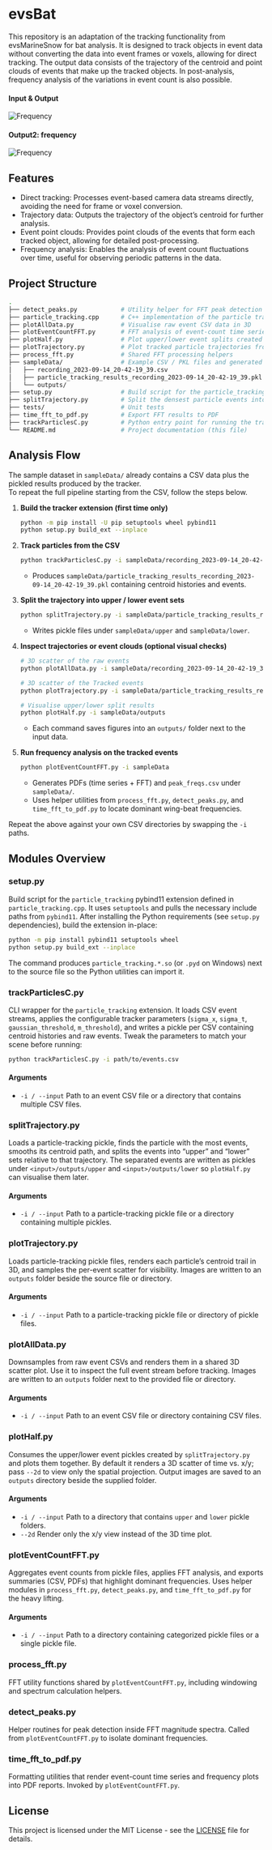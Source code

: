 # evsBat
This repository is an adaptation of the tracking functionality from evsMarineSnow for bat analysis.
It is designed to track objects in event data without converting the data into event frames or voxels, allowing for direct tracking.
The output data consists of the trajectory of the centroid and point clouds of events that make up the tracked objects. 
In post-analysis, frequency analysis of the variations in event count is also possible.

#### Input & Output
![Frequency](sampleData/outputs/inputAndOutput.png)

#### Output2: frequency
![Frequency](sampleData/outputs/fftAnalysis.png)


## Features
- Direct tracking: Processes event-based camera data streams directly, avoiding the need for frame or voxel conversion.
- Trajectory data: Outputs the trajectory of the object’s centroid for further analysis.
- Event point clouds: Provides point clouds of the events that form each tracked object, allowing for detailed post-processing.
- Frequency analysis: Enables the analysis of event count fluctuations over time, useful for observing periodic patterns in the data.

## Project Structure
```bash
.
├── detect_peaks.py            # Utility helper for FFT peak detection
├── particle_tracking.cpp      # C++ implementation of the particle tracker (pybind11 extension)
├── plotAllData.py             # Visualise raw event CSV data in 3D
├── plotEventCountFFT.py       # FFT analysis of event-count time series
├── plotHalf.py                # Plot upper/lower event splits created by splitTrajectory.py
├── plotTrajectory.py          # Plot tracked particle trajectories from pickle files
├── process_fft.py             # Shared FFT processing helpers
├── sampleData/                # Example CSV / PKL files and generated assets
│   ├── recording_2023-09-14_20-42-19_39.csv
│   ├── particle_tracking_results_recording_2023-09-14_20-42-19_39.pkl
│   └── outputs/
├── setup.py                   # Build script for the particle_tracking extension
├── splitTrajectory.py         # Split the densest particle events into upper/lower sets
├── tests/                     # Unit tests
├── time_fft_to_pdf.py         # Export FFT results to PDF
├── trackParticlesC.py         # Python entry point for running the tracker
└── README.md                  # Project documentation (this file)
```

## Analysis Flow

The sample dataset in `sampleData/` already contains a CSV data plus the pickled results produced by the tracker.  
To repeat the full pipeline starting from the CSV, follow the steps below.

1. **Build the tracker extension (first time only)**
   ```bash
   python -m pip install -U pip setuptools wheel pybind11
   python setup.py build_ext --inplace
   ```

2. **Track particles from the CSV**
   ```bash
   python trackParticlesC.py -i sampleData/recording_2023-09-14_20-42-19_39.csv
   ```
   - Produces `sampleData/particle_tracking_results_recording_2023-09-14_20-42-19_39.pkl` containing centroid histories and events.

3. **Split the trajectory into upper / lower event sets**
   ```bash
   python splitTrajectory.py -i sampleData/particle_tracking_results_recording_2023-09-14_20-42-19_39.pkl
   ```
   - Writes pickle files under `sampleData/upper` and `sampleData/lower`.

4. **Inspect trajectories or event clouds (optional visual checks)**
   ```bash
   # 3D scatter of the raw events
   python plotAllData.py -i sampleData/recording_2023-09-14_20-42-19_39.csv

   # 3D scatter of the Tracked events
   python plotTrajectory.py -i sampleData/particle_tracking_results_recording_2023-09-14_20-42-19_39.pkl

   # Visualise upper/lower split results
   python plotHalf.py -i sampleData/outputs
   ```
   - Each command saves figures into an `outputs/` folder next to the input data.

5. **Run frequency analysis on the tracked events**
   ```bash
   python plotEventCountFFT.py -i sampleData
   ```
   - Generates PDFs (time series + FFT) and `peak_freqs.csv` under `sampleData/`.
   - Uses helper utilities from `process_fft.py`, `detect_peaks.py`, and `time_fft_to_pdf.py` to locate dominant wing-beat frequencies.

Repeat the above against your own CSV directories by swapping the `-i` paths.

## Modules Overview
### setup.py
Build script for the `particle_tracking` pybind11 extension defined in `particle_tracking.cpp`. It uses `setuptools` and pulls the necessary include paths from `pybind11`. After installing the Python requirements (see `setup.py` dependencies), build the extension in-place:

```bash
python -m pip install pybind11 setuptools wheel
python setup.py build_ext --inplace
```

The command produces `particle_tracking.*.so` (or `.pyd` on Windows) next to the source file so the Python utilities can import it.

### trackParticlesC.py
CLI wrapper for the `particle_tracking` extension. It loads CSV event streams, applies the configurable tracker parameters (`sigma_x`, `sigma_t`, `gaussian_threshold`, `m_threshold`), and writes a pickle per CSV containing centroid histories and raw events. Tweak the parameters to match your scene before running:

```bash
python trackParticlesC.py -i path/to/events.csv
```

#### Arguments
- `-i / --input` Path to an event CSV file or a directory that contains multiple CSV files.

### splitTrajectory.py
Loads a particle-tracking pickle, finds the particle with the most events, smooths its centroid path, and splits the events into “upper” and “lower” sets relative to that trajectory. The separated events are written as pickles under `<input>/outputs/upper` and `<input>/outputs/lower` so `plotHalf.py` can visualise them later.

#### Arguments
- `-i / --input` Path to a particle-tracking pickle file or a directory containing multiple pickles.


### plotTrajectory.py
Loads particle-tracking pickle files, renders each particle’s centroid trail in 3D, and samples the per-event scatter for visibility. Images are written to an `outputs` folder beside the source file or directory.

#### Arguments
- `-i / --input` Path to a particle-tracking pickle file or directory of pickle files.

### plotAllData.py
Downsamples from raw event CSVs and renders them in a shared 3D scatter plot. Use it to inspect the full event stream before tracking. Images are written to an `outputs` folder next to the provided file or directory.

#### Arguments
- `-i / --input` Path to an event CSV file or directory containing CSV files.

### plotHalf.py
Consumes the upper/lower event pickles created by `splitTrajectory.py` and plots them together. By default it renders a 3D scatter of time vs. x/y; pass `--2d` to view only the spatial projection. Output images are saved to an `outputs` directory beside the supplied folder.

#### Arguments
- `-i / --input` Path to a directory that contains `upper` and `lower` pickle folders.
- `--2d` Render only the x/y view instead of the 3D time plot.

### plotEventCountFFT.py
Aggregates event counts from pickle files, applies FFT analysis, and exports summaries (CSV, PDFs) that highlight dominant frequencies. Uses helper modules in `process_fft.py`, `detect_peaks.py`, and `time_fft_to_pdf.py` for the heavy lifting.

#### Arguments
- `-i / --input` Path to a directory containing categorized pickle files or a single pickle file.

### process_fft.py
FFT utility functions shared by `plotEventCountFFT.py`, including windowing and spectrum calculation helpers.

### detect_peaks.py
Helper routines for peak detection inside FFT magnitude spectra. Called from `plotEventCountFFT.py` to isolate dominant frequencies.

### time_fft_to_pdf.py
Formatting utilities that render event-count time series and frequency plots into PDF reports. Invoked by `plotEventCountFFT.py`.

## License
This project is licensed under the MIT License - see the [LICENSE](LICENSE) file for details.
